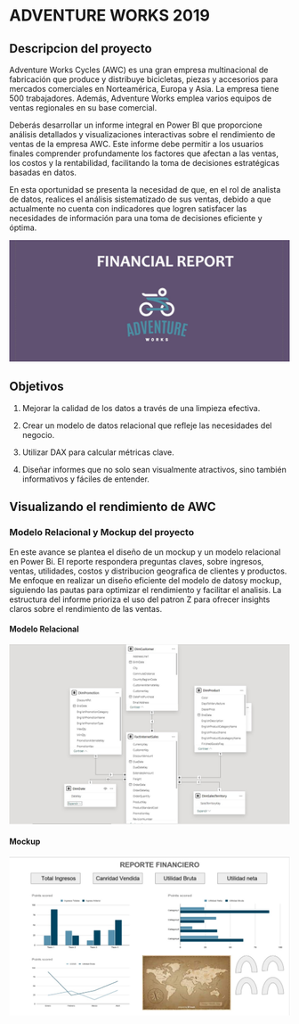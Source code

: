 # ADVENTURE WORKS 2019
## Descripcion del proyecto
Adventure Works Cycles (AWC) es una gran empresa multinacional de fabricación que produce y distribuye bicicletas, piezas y accesorios para mercados comerciales en Norteamérica, Europa y Asia. La empresa tiene 500 trabajadores. Además, Adventure Works emplea varios equipos de ventas regionales en su base comercial.

Deberás desarrollar un informe integral en Power BI que proporcione análisis detallados y visualizaciones interactivas sobre el rendimiento de ventas de la empresa AWC. Este informe debe permitir a los usuarios finales comprender profundamente los factores que afectan a las ventas, los costos y la rentabilidad, facilitando la toma de decisiones estratégicas basadas en datos.

En esta oportunidad se presenta la necesidad de que, en el rol de analista de datos, realices el análisis sistematizado de sus ventas, debido a que actualmente no cuenta con indicadores que logren satisfacer las necesidades de información para una toma de decisiones eficiente y óptima.

![Logo empresa](https://github.com/Calvarez0312/PIM3_PowerBI/blob/main/Imagenes%20Adventure%20Works/Logo%20Empresa.jpg)

## Objetivos
  1. Mejorar la calidad de los datos a través de una limpieza efectiva.

  2. Crear un modelo de datos relacional que refleje las necesidades del negocio.

  3. Utilizar DAX para calcular métricas clave.

  4. Diseñar informes que no solo sean visualmente atractivos, sino también informativos y fáciles de entender.

## Visualizando el rendimiento de AWC
### Modelo Relacional y Mockup del proyecto
En este avance se plantea el diseño de un mockup y un modelo relacional en Power Bi. El reporte respondera preguntas claves, sobre
ingresos, ventas, utilidades, costos y distribucion geografica de clientes y productos.
Me enfoque en realizar un diseño eficiente del modelo de datosy mockup, siguiendo las pautas para optimizar el rendimiento y facilitar el analisis. La estructura del informe prioriza el uso del patron Z para ofrecer insights claros sobre el rendimiento de las ventas.

#### Modelo Relacional
![Modelo relacional](https://github.com/Calvarez0312/PIM3_PowerBI/blob/main/Imagenes%20Adventure%20Works/Modelo%20Relacional.jpg)

#### Mockup
![Mockup](https://github.com/Calvarez0312/PIM3_PowerBI/blob/main/Imagenes%20Adventure%20Works/Mockup.jpg)
